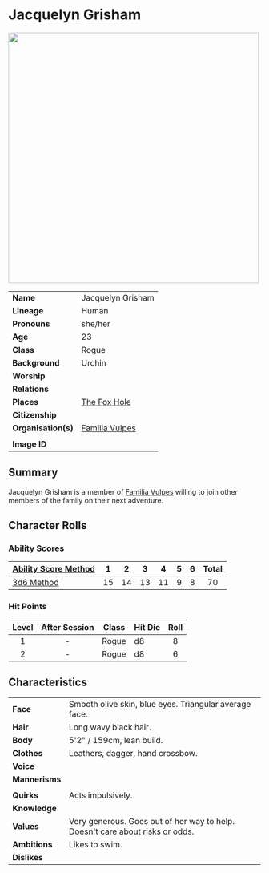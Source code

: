 # Jacquelyn Grisham

<img src="https://raw.githubusercontent.com/jesskelsall/astarus-images/main/characters/portraits/imageid.png" height="500" />

|||
| --- | --- |
| **Name** | Jacquelyn Grisham | character.4
| **Lineage** | Human |
| **Pronouns** | she/her |
| **Age** | 23 |
| **Class** | Rogue |
| **Background** | Urchin |
| **Worship** | |
| **Relations** | |
| **Places** | [The Fox Hole](../places/buildings/the-fox-hole.md) |
| **Citizenship** | |
| **Organisation(s)** | [Familia Vulpes](../organisations/familia-vulpes.md) |
|||
| **Image ID** | |

## Summary

Jacquelyn Grisham is a member of [Familia Vulpes](../organisations/familia-vulpes.md) willing to join other members of the family on their next adventure.

## Character Rolls

### Ability Scores

| [Ability Score Method](../mechanics/ability-score-method/ability-score-method.md) | 1 | 2 | 3 | 4 | 5 | 6 | Total |
| --- |:---:|:---:|:---:|:---:|:---:|:---:|:---:|
| [3d6 Method](../mechanics/ability-score-method/3d6-method.md) | 15 | 14 | 13 | 11 | 9 | 8 | 70 |

### Hit Points

| Level | After Session | Class | Hit Die | Roll |
|:---:|:---:| --- | --- |:---:|
| 1 | - | Rogue | d8 | 8 |
| 2 | - | Rogue | d8 | 6 |

## Characteristics

| | |
| --- | --- |
| **Face** | Smooth olive skin, blue eyes. Triangular average face. | characteristics.2
| **Hair** | Long wavy black hair. |
| **Body** | 5'2" / 159cm, lean build. |
| **Clothes** | Leathers, dagger, hand crossbow. |
| **Voice** | |
| **Mannerisms** | |
| | |
| **Quirks** | Acts impulsively. |
| **Knowledge** | |
| **Values** | Very generous. Goes out of her way to help.<br>Doesn't care about risks or odds. |
| **Ambitions** | Likes to swim. |
| **Dislikes** | |

